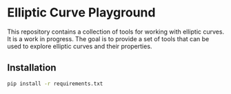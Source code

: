 # Elliptic Curve Playground

This repository contains a collection of tools for working with elliptic curves. It is a work in progress. The goal is to provide a set of tools that can be used to explore elliptic curves and their properties.

## Installation

```bash
pip install -r requirements.txt
```
